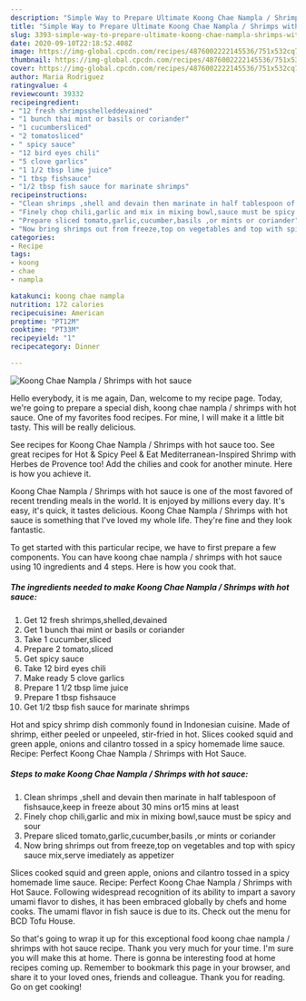 ```yaml
---
description: "Simple Way to Prepare Ultimate Koong Chae Nampla / Shrimps with hot sauce"
title: "Simple Way to Prepare Ultimate Koong Chae Nampla / Shrimps with hot sauce"
slug: 3393-simple-way-to-prepare-ultimate-koong-chae-nampla-shrimps-with-hot-sauce
date: 2020-09-10T22:18:52.408Z
image: https://img-global.cpcdn.com/recipes/4876002222145536/751x532cq70/koong-chae-nampla-shrimps-with-hot-sauce-recipe-main-photo.jpg
thumbnail: https://img-global.cpcdn.com/recipes/4876002222145536/751x532cq70/koong-chae-nampla-shrimps-with-hot-sauce-recipe-main-photo.jpg
cover: https://img-global.cpcdn.com/recipes/4876002222145536/751x532cq70/koong-chae-nampla-shrimps-with-hot-sauce-recipe-main-photo.jpg
author: Maria Rodriguez
ratingvalue: 4
reviewcount: 39332
recipeingredient:
- "12 fresh shrimpsshelleddevained"
- "1 bunch thai mint or basils or coriander"
- "1 cucumbersliced"
- "2 tomatosliced"
- " spicy sauce"
- "12 bird eyes chili"
- "5 clove garlics"
- "1 1/2 tbsp lime juice"
- "1 tbsp fishsauce"
- "1/2 tbsp fish sauce for marinate shrimps"
recipeinstructions:
- "Clean shrimps ,shell and devain then marinate in half tablespoon of fishsauce,keep in freeze about 30 mins or15 mins at least"
- "Finely chop chili,garlic and mix in mixing bowl,sauce must be spicy and sour"
- "Prepare sliced tomato,garlic,cucumber,basils ,or mints or coriander"
- "Now bring shrimps out from freeze,top on vegetables and top with spicy sauce mix,serve imediately as appetizer"
categories:
- Recipe
tags:
- koong
- chae
- nampla

katakunci: koong chae nampla 
nutrition: 172 calories
recipecuisine: American
preptime: "PT12M"
cooktime: "PT33M"
recipeyield: "1"
recipecategory: Dinner

---
```



![Koong Chae Nampla / Shrimps with hot sauce](https://img-global.cpcdn.com/recipes/4876002222145536/751x532cq70/koong-chae-nampla-shrimps-with-hot-sauce-recipe-main-photo.jpg)

Hello everybody, it is me again, Dan, welcome to my recipe page. Today, we're going to prepare a special dish, koong chae nampla / shrimps with hot sauce. One of my favorites food recipes. For mine, I will make it a little bit tasty. This will be really delicious.

See recipes for Koong Chae Nampla / Shrimps with hot sauce too. See great recipes for Hot &amp; Spicy Peel &amp; Eat Mediterranean-Inspired Shrimp with Herbes de Provence too! Add the chilies and cook for another minute. Here is how you achieve it.

Koong Chae Nampla / Shrimps with hot sauce is one of the most favored of recent trending meals in the world. It is enjoyed by millions every day. It's easy, it's quick, it tastes delicious. Koong Chae Nampla / Shrimps with hot sauce is something that I've loved my whole life. They're fine and they look fantastic.


To get started with this particular recipe, we have to first prepare a few components. You can have koong chae nampla / shrimps with hot sauce using 10 ingredients and 4 steps. Here is how you cook that.

<!--inarticleads1-->

##### The ingredients needed to make Koong Chae Nampla / Shrimps with hot sauce:

1. Get 12 fresh shrimps,shelled,devained
1. Get 1 bunch thai mint or basils or coriander
1. Take 1 cucumber,sliced
1. Prepare 2 tomato,sliced
1. Get  spicy sauce
1. Take 12 bird eyes chili
1. Make ready 5 clove garlics
1. Prepare 1 1/2 tbsp lime juice
1. Prepare 1 tbsp fishsauce
1. Get 1/2 tbsp fish sauce for marinate shrimps


Hot and spicy shrimp dish commonly found in Indonesian cuisine. Made of shrimp, either peeled or unpeeled, stir-fried in hot. Slices cooked squid and green apple, onions and cilantro tossed in a spicy homemade lime sauce. Recipe: Perfect Koong Chae Nampla / Shrimps with Hot Sauce. 

<!--inarticleads2-->

##### Steps to make Koong Chae Nampla / Shrimps with hot sauce:

1. Clean shrimps ,shell and devain then marinate in half tablespoon of fishsauce,keep in freeze about 30 mins or15 mins at least
1. Finely chop chili,garlic and mix in mixing bowl,sauce must be spicy and sour
1. Prepare sliced tomato,garlic,cucumber,basils ,or mints or coriander
1. Now bring shrimps out from freeze,top on vegetables and top with spicy sauce mix,serve imediately as appetizer


Slices cooked squid and green apple, onions and cilantro tossed in a spicy homemade lime sauce. Recipe: Perfect Koong Chae Nampla / Shrimps with Hot Sauce. Following widespread recognition of its ability to impart a savory umami flavor to dishes, it has been embraced globally by chefs and home cooks. The umami flavor in fish sauce is due to its. Check out the menu for BCD Tofu House. 

So that's going to wrap it up for this exceptional food koong chae nampla / shrimps with hot sauce recipe. Thank you very much for your time. I'm sure you will make this at home. There is gonna be interesting food at home recipes coming up. Remember to bookmark this page in your browser, and share it to your loved ones, friends and colleague. Thank you for reading. Go on get cooking!
